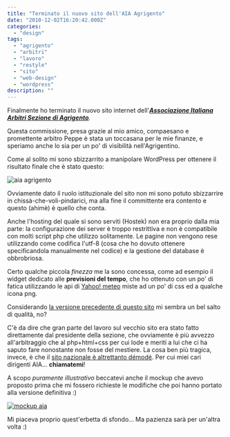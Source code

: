 ```yaml
---
title: "Terminato il nuovo sito dell'AIA Agrigento"
date: "2010-12-02T16:20:42.000Z"
categories:
  - "design"
tags:
  - "agrigento"
  - "arbitri"
  - "lavoro"
  - "restyle"
  - "sito"
  - "web-design"
  - "wordpress"
description: ""
---
```


Finalmente ho terminato il nuovo sito internet dell'_**[Associazione Italiana Arbitri Sezione di Agrigento](http://www.aia-agrigento.it/sito/)**._

Questa commissione, presa grazie al mio amico, compaesano e promettente arbitro Peppe è stata un toccasana per le mie finanze, e speriamo anche lo sia per un po' di visibilità nell'Agrigentino.

Come al solito mi sono sbizzarrito a manipolare WordPress per ottenere il risultato finale che è stato questo:

![](https://enricodeleo.s3.eu-south-1.amazonaws.com/uploads/2010/12/Schermata-2010-12-02-a-17.06.23-1024x594.png "aia agrigento")

Ovviamente dato il ruolo istituzionale del sito non mi sono potuto sbizzarrire in chissà-che-voli-pindarici, ma alla fine il committente era contento e questo (ahimè) è quello che conta.

Anche l'hosting del quale si sono serviti (Hostek) non era proprio dalla mia parte: la configurazione dei server è troppo restrittiva e non è compatibile con molti script php che utilizzo solitamente. Le pagine non vengono rese utilizzando come codifica l'utf-8 (cosa che ho dovuto ottenere specificandola manualmente nel codice) e la gestione del database è obbrobriosa.

Certo qualche piccola _finezza_ me la sono concessa, come ad esempio il widget dedicato alle **previsioni del tempo**, che ho ottenuto con un po' di fatica utilizzando le api di [Yahoo! meteo](http://it.meteo.yahoo.com/italia/sicilia/agrigento-709859/) miste ad un po' di css ed a qualche icona png.

Considerando [la versione precedente di questo sito](http://www.aia-agrigento.it/v23/) mi sembra un bel salto di qualità, no?

C'è da dire che gran parte del lavoro sul vecchio sito era stato fatto direttamente dal presidente della sezione, che ovviamente è più avvezzo all'arbitraggio che al php+html+css per cui lode e meriti a lui che ci ha saputo fare nonostante non fosse del mestiere. La cosa ben più tragica, invece, è che il [sito nazionale è altrettanto démodé](http://www.aia-figc.it/). Per cui miei cari dirigenti AIA... **chiamatemi**!

A scopo _puramente illustrativo_ beccatevi anche il mockup che avevo proposto prima che mi fossero richieste le modifiche che poi hanno portato alla versione definitiva :)

[![](https://enricodeleo.s3.eu-south-1.amazonaws.com/images/mockup_v2_aia_agrigento_by_lysergicstudio-d2zhg66.jpg "mockup aia")](http://fav.me/d2zhg66)

Mi piaceva proprio quest'erbetta di sfondo... Ma pazienza sarà per un'altra volta :)
